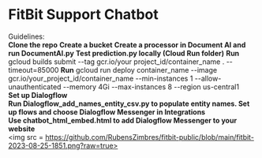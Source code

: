 # FitBit Support Chatbot

Guidelines:  
<b>  Clone the repo</b>
<b>  Create a bucket</b>
<b>  Create a processor in Document AI and run DocumentAI.py</b>
<b>  Test prediction.py locally (Cloud Run folder)</b>
<b>  Run</b> gcloud builds submit --tag gcr.io/your project_id/container_name . --timeout=85000
<b>  Run</b> gcloud run deploy container_name --image gcr.io/your_project_id/container_name --min-instances 1 --allow-unauthenticated --memory 4Gi --max-instances 8 --region us-central1  
<b>  Set up Dialogflow</b>   
<b>  Run Dialogflow_add_names_entity_csv.py to populate entity names. Set up flows and choose Dialogflow Messenger in Integrations</b>  
<b>  Use chatbot_html_embed.html to add Dialogflow Messenger to your website</b>  
<img src = https://github.com/RubensZimbres/fitbit-public/blob/main/fitbit-2023-08-25-1851.png?raw=true>
